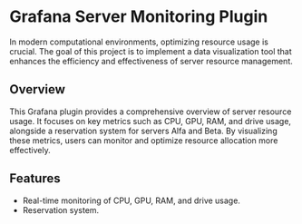 # Grafana Server Monitoring Plugin

In modern computational environments, optimizing resource usage is crucial. The goal of this project is to implement a data visualization tool that enhances the efficiency and effectiveness of server resource management.

## Overview

This Grafana plugin provides a comprehensive overview of server resource usage. It focuses on key metrics such as CPU, GPU, RAM, and drive usage, alongside a reservation system for servers Alfa and Beta. By visualizing these metrics, users can monitor and optimize resource allocation more effectively.

## Features

- Real-time monitoring of CPU, GPU, RAM, and drive usage.
- Reservation system.

